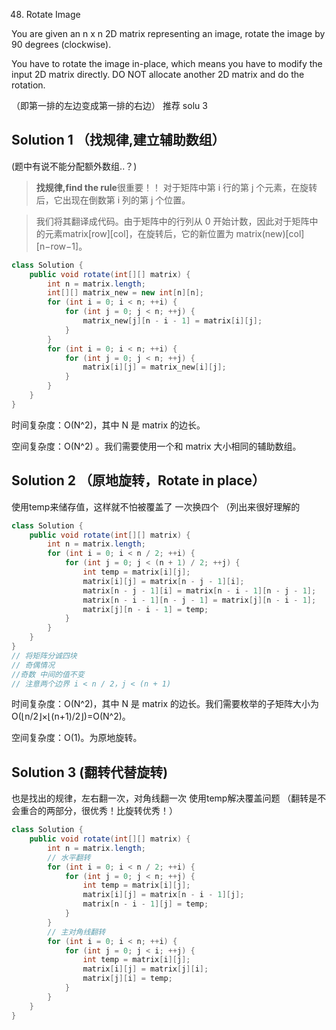 48. Rotate Image

You are given an n x n 2D matrix representing an image, rotate the image by 90 degrees (clockwise).

You have to rotate the image in-place, which means you have to modify the input 2D matrix directly. DO NOT allocate another 2D matrix and do the rotation.

（即第一排的左边变成第一排的右边）
推荐 solu 3
## Solution 1 （找规律,建立辅助数组）
(题中有说不能分配额外数组..？)
>**找规律,find the rule**很重要！！
对于矩阵中第 i 行的第 j 个元素，在旋转后，它出现在倒数第 i 列的第 j 个位置。

>我们将其翻译成代码。由于矩阵中的行列从 0 开始计数，因此对于矩阵中的元素matrix[row][col]，在旋转后，它的新位置为 matrix(new)[col][n−row−1]。


```java
class Solution {
    public void rotate(int[][] matrix) {
        int n = matrix.length;
        int[][] matrix_new = new int[n][n];
        for (int i = 0; i < n; ++i) {
            for (int j = 0; j < n; ++j) {
                matrix_new[j][n - i - 1] = matrix[i][j];
            }
        }
        for (int i = 0; i < n; ++i) {
            for (int j = 0; j < n; ++j) {
                matrix[i][j] = matrix_new[i][j];
            }
        }
    }
}

```
时间复杂度：O(N^2)，其中 N 是 matrix 的边长。

空间复杂度：O(N^2)
 。我们需要使用一个和 matrix 大小相同的辅助数组。


## Solution 2 （原地旋转，Rotate in place）
使用temp来储存值，这样就不怕被覆盖了
一次换四个  （列出来很好理解的
```java
class Solution {
    public void rotate(int[][] matrix) {
        int n = matrix.length;
        for (int i = 0; i < n / 2; ++i) {
            for (int j = 0; j < (n + 1) / 2; ++j) {
                int temp = matrix[i][j];
                matrix[i][j] = matrix[n - j - 1][i];
                matrix[n - j - 1][i] = matrix[n - i - 1][n - j - 1];
                matrix[n - i - 1][n - j - 1] = matrix[j][n - i - 1];
                matrix[j][n - i - 1] = temp;
            }
        }
    }
}
// 将矩阵分诚四块
// 奇偶情况
//奇数 中间的值不变
// 注意两个边界 i < n / 2，j < (n + 1)
```
时间复杂度：O(N^2)，其中 N 是 matrix 的边长。我们需要枚举的子矩阵大小为 O(⌊n/2⌋×⌊(n+1)/2⌋)=O(N^2)。

空间复杂度：O(1)。为原地旋转。

## Solution 3 (翻转代替旋转)
也是找出的规律，左右翻一次，对角线翻一次
使用temp解决覆盖问题
（翻转是不会重合的两部分，很优秀！比旋转优秀！）
```java
class Solution {
    public void rotate(int[][] matrix) {
        int n = matrix.length;
        // 水平翻转
        for (int i = 0; i < n / 2; ++i) {
            for (int j = 0; j < n; ++j) {
                int temp = matrix[i][j];
                matrix[i][j] = matrix[n - i - 1][j];
                matrix[n - i - 1][j] = temp;
            }
        }
        // 主对角线翻转
        for (int i = 0; i < n; ++i) {
            for (int j = 0; j < i; ++j) {
                int temp = matrix[i][j];
                matrix[i][j] = matrix[j][i];
                matrix[j][i] = temp;
            }
        }
    }
}

```
